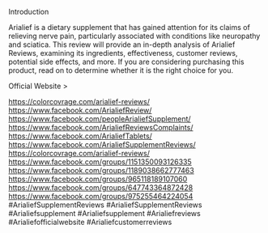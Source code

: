 Introduction

Arialief is a dietary supplement that has gained attention for its claims of relieving nerve pain, particularly associated with conditions like neuropathy and sciatica. This review will provide an in-depth analysis of Arialief Reviews, examining its ingredients, effectiveness, customer reviews, potential side effects, and more. If you are considering purchasing this product, read on to determine whether it is the right choice for you.

Official Website >

https://colorcovrage.com/arialief-reviews/
https://www.facebook.com/ArialiefReview/
https://www.facebook.com/peopleArialiefSupplement/
https://www.facebook.com/ArialiefReviewsComplaints/
https://www.facebook.com/ArialiefTablets/
https://www.facebook.com/ArialiefSupplementReviews/
https://colorcovrage.com/arialief-reviews/
https://www.facebook.com/groups/1151350093126335
https://www.facebook.com/groups/1189038662777463
https://www.facebook.com/groups/965118189107060
https://www.facebook.com/groups/647743364872428
https://www.facebook.com/groups/975255464224054
#ArialiefSupplementReviews
#ArialiefSupplementReviews
#Arialiefsupplement
#Arialiefsupplement
#Arialiefreviews
#Arialiefofficialwebsite
#Arialiefcustomerreviews
